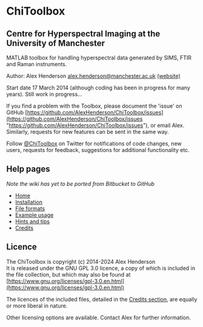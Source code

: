 # ChiToolbox #

## Centre for Hyperspectral Imaging at the University of Manchester ##


MATLAB toolbox for handling hyperspectral data generated by SIMS, FTIR and Raman instruments.

Author: Alex Henderson <alex.henderson@manchester.ac.uk> [(website)](http://alexhenderson.info/)

Start date 17 March 2014 (although coding has been in progress for many years). Still work in progress...

If you find a problem with the Toolbox, please document the 'issue' on GitHub [https://github.com/AlexHenderson/ChiToolbox/issues](https://github.com/AlexHenderson/ChiToolbox/issues "https://github.com/AlexHenderson/ChiToolbox/issues"), or email Alex. 
Similarly, requests for new features can be sent in the same way. 

Follow [@ChiToolbox](https://twitter.com/ChiToolbox) on Twitter for notifications of code changes, new users, requests for feedback, suggestions for additional functionality etc. 

## Help pages
*Note the wiki has yet to be ported from Bitbucket to GitHub*

- [Home](https://bitbucket.org/AlexHenderson/chitoolbox/wiki/Home)
- [Installation](https://bitbucket.org/AlexHenderson/chitoolbox/wiki/Installation)
- [File formats](https://bitbucket.org/AlexHenderson/chitoolbox/wiki/File-formats)
- [Example usage](https://bitbucket.org/AlexHenderson/chitoolbox/wiki/Examples)
- [Hints and tips](https://bitbucket.org/AlexHenderson/chitoolbox/wiki/Hints-and-tips)
- [Credits](https://bitbucket.org/AlexHenderson/chitoolbox/wiki/Credits)

## Licence
The ChiToolbox is copyright (c) 2014-2024 Alex Henderson   
It is released under the GNU GPL 3.0 licence, a copy of which is included in the file collection, but which may also be found at [https://www.gnu.org/licenses/gpl-3.0.en.html](https://www.gnu.org/licenses/gpl-3.0.en.html)

The licences of the included files, detailed in the [Credits section](Credits.md), are equally or more liberal in nature.  

Other licensing options are available. Contact Alex for further information. 
 